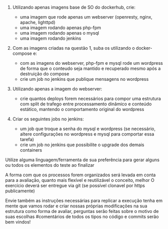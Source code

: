 1. Utilizando apenas imagens base de SO do dockerhub, crie:
   * uma imagem que rode apenas um webserver (openresty, nginx, apache, lighttpd)
   * uma imagem rodando apenas php-fpm
   * uma imagem rodando apenas o mysql
   * uma imagem rodando jenkins


2. Com as imagens criadas na questão 1, suba os utilizando o docker-compose e:
   * com as imagens do webserver, php-fpm e mysql rode um wordpress de forma que o conteudo seja mantido e recuperado mesmo após a destruição do compose
   * crie um job no jenkins que publique mensagens no wordpress


3. Utilizando apenas a imagem do webserver:
   * crie quantos deploys forem necessários para compor uma estrutura com split de trafego entre processamento dinâmico e conteúdo estático,
   mantendo o comportamento original do wordpress
   
   
4. Criar os seguintes jobs no jenkins:
   * um job que troque a senha do mysql e wordpress (se necessário, altere configurações no wordpress e mysql para comportar essa tarefa)
   * crie um job no jenkins que possibilite o upgrade dos demais containers


Utilize alguma linguagem/ferramenta de sua preferência para gerar alguns ou todos os elementos do teste ao finalizar

A forma com que os processos forem organizados será levada em conta para a avaliação, quanto mais flexível e reutilizável o conceito, melhor
O exercício deverá ser entregue via git (se possível clonavel por https publicamente)

Envie também as instruções necessárias para replicar a execução tenha em mente que vamos rodar e criar nossas próprias modificações na sua estrutura como forma de avaliar, perguntas serão feitas sobre o motivo de suas escolhas #comentários de todos os tipos no código e commits serão bem vindos!
